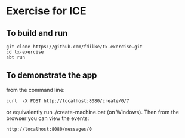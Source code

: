 # Exercise for ICE

## To build and run

    git clone https://github.com/fdilke/tx-exercise.git
    cd tx-exercise
    sbt run

## To demonstrate the app

from the command line:

    curl  -X POST http://localhost:8080/create/0/7

or equivalently run ./create-machine.bat (on Windows).
Then from the browser you can view the events:

    http://localhost:8080/messages/0


